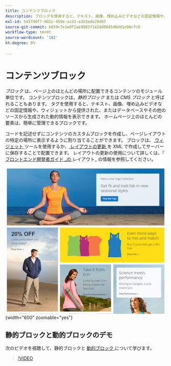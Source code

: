 ```yaml
---
title: コンテンツブロック
description: ブロックを使用すると、テキスト、画像、埋め込みビデオなどの固定情報や、動的情報を表示できます。
exl-id: 545740f7-802c-459e-acd1-a3b3ede29d07
source-git-commit: b659c7e1e8f2ae9883f1e24d8045d6dd1e90cfc0
workflow-type: tm+mt
source-wordcount: '182'
ht-degree: 0%

---
```


# コンテンツブロック

_ブロック_ は、ページ上のほとんどの場所に配置できるコンテンツのモジュール単位です。 コンテンツブロックは、_静的ブロック_ または _CMS ブロック_ と呼ばれることもあります。 タグを使用すると、テキスト、画像、埋め込みビデオなどの固定情報や、ウィジェットから提供された、またはデータベースやその他のソースから生成された動的情報を表示できます。 ホームページ上のほとんどの要素は、簡単に管理できるブロックです。

コードを記述せずにコンテンツのカスタムブロックを作成し、ページレイアウトの特定の場所に表示するように割り当てることができます。 ブロックは、[ ウィジェット ](widget-static-block.md) ツールを使用するか、[ レイアウトの更新 ](layout-updates.md) を XML で作成してサーバーに保存することで配置できます。 レイアウトの更新の使用について詳しくは、『 [ フロントエンド開発者ガイド _の ][1] レイアウト_ の情報を参照してください。

![ サンプルストアフロントのホームページのブロック ](./assets/storefront-blocks-home-page.png){width="600" zoomable="yes"}

## 静的ブロックと動的ブロックのデモ

次のビデオを視聴して、静的ブロックと [ 動的ブロック ](dynamic-blocks.md) について学びます。

>[!VIDEO](https://video.tv.adobe.com/v/343783?quality=12)

[1]: https://developer.adobe.com/commerce/frontend-core/guide/layouts/
